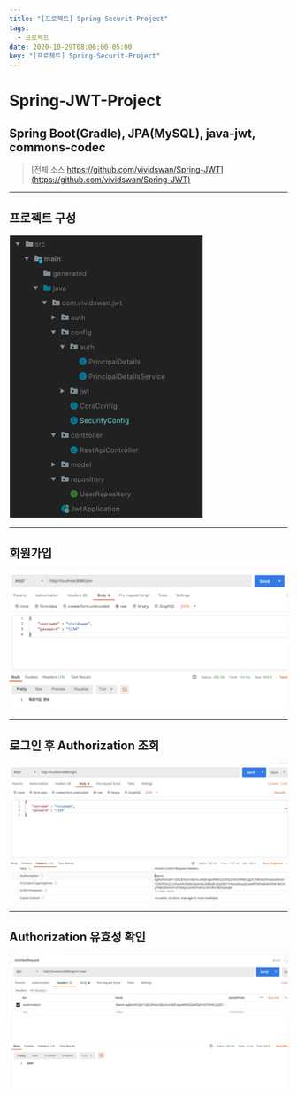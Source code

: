 ```yaml
---
title: "[프로젝트] Spring-Securit-Project"
tags:
  - 프로젝트
date: 2020-10-29T08:06:00-05:00
key: "[프로젝트] Spring-Securit-Project"
---
```


# Spring-JWT-Project
## Spring Boot(Gradle), JPA(MySQL), java-jwt, commons-codec
<!--more-->

> [전체 소스 https://github.com/vividswan/Spring-JWT](https://github.com/vividswan/Spring-JWT)

- - -

## 프로젝트 구성

![1](/assets/images/201029-1.png)<br>

- - -

## 회원가입

![2](/assets/images/201029-2.png)<br>

- - -

## 로그인 후 Authorization 조회

![3](/assets/images/201029-3.png)<br>

- - -

## Authorization 유효성 확인

![4](/assets/images/201029-4.png)<br>


